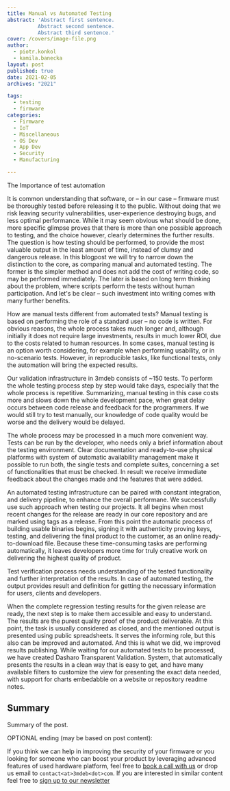 ```yaml
---
title: Manual vs Automated Testing
abstract: 'Abstract first sentence.
          Abstract second sentence.
          Abstract third sentence.'
cover: /covers/image-file.png
author:
  - piotr.konkol
  - kamila.banecka
layout: post
published: true
date: 2021-02-05
archives: "2021"

tags:
  - testing
  - firmware
categories:
  - Firmware
  - IoT
  - Miscellaneous
  - OS Dev
  - App Dev
  - Security
  - Manufacturing

---
```


The Importance of test automation

It is common understanding that software, or – in our case – firmware must be
thoroughly tested before releasing it to the public. Without doing that we risk
leaving security vulnerabilities, user-experience destroying bugs, and less
optimal performance. While it may seem obvious what should be done, more
specific glimpse proves that there is more than one possible approach to
testing, and the choice however, clearly determines the further results. The
question is how testing should be performed, to provide the most valuable output
in the least amount of time, instead of clumsy and dangerous release. In this
blogpost we will try to narrow down the distinction to the core, as comparing
manual and automated testing. The former is the simpler method and does not add
the cost of writing code, so may be performed immediately. The later is based on
long term thinking about the problem, where scripts perform the tests without
human participation. And let's be clear – such investment into writing comes
with many further benefits.

How are manual tests different from automated tests? Manual testing is based on
performing the role of a standard user – no code is written. For obvious reasons,
the whole process takes much longer and, although initially it does not require
large investments, results in much lower ROI, due to the costs related to human
resources. In some cases, manual testing is an option worth considering, for
example when performing usability, or in no-scenario tests. However, in
reproducible tasks, like functional tests, only the automation will bring the
expected results.

Our validation infrastructure in 3mdeb consists of ~150 tests. To perform the
whole testing process step by step would take days, especially that the whole
process is repetitive. Summarizing, manual testing in this case costs more and
slows down the whole development pace, when great delay occurs between code
release and feedback for the programmers. If we would still try to test
manually, our knowledge of code quality would be worse and the delivery would be
delayed.

The whole process may be processed in a much more convenient way. Tests can be
run by the developer, who needs only a brief information about the testing
environment. Clear documentation and ready-to-use physical platforms with system
of automatic availability management make it possible to run both, the single
tests and complete suites, concerning a set of functionalities that must be
checked. In result we receive immediate feedback about the changes made and the
features that were added.

An automated testing infrastructure can be paired with constant integration, and
delivery pipeline, to enhance the overall performane. We successfully use such
approach when testing our projects. It all begins when most recent changes for
the release are ready in our core repository and are marked using tags as a
release. From this point the automatic process of building usable binaries
begins, signing it with authenticity proving keys, testing, and delivering the
final product to the customer, as an online ready-to-download file. Because
these time-consuming tasks are performing automatically, it leaves developers
more time for truly creative work on delivering the highest quality of product.

Test verification process needs understanding of the tested functionality and
further interpretation of the results. In case of automated testing, the output
provides result and definition for getting the necessary information for users,
clients and developers.

When the complete regression testing results for the given release are ready,
the next step is to make them accessible and easy to understand. The results are
the purest quality proof of the product deliverable. At this point, the task is
usually considered as closed, and the mentioned output is presented using public
spreadsheets. It serves the informing role, but this also can be improved and
automated. And this is what we did, we improved results publishing. While
waiting for our automated tests to be processed, we have created Dasharo
Transparent Validation. System, that automatically presents the results in a
clean way that is easy to get, and have many available filters to customize the
view for presenting the exact data needed, with support for charts embedabble on
a website or repository readme notes.

## Summary

Summary of the post.

OPTIONAL ending (may be based on post content):

If you think we can help in improving the security of your firmware or you
looking for someone who can boost your product by leveraging advanced features
of used hardware platform, feel free to [book a call with us](https://calendly.com/3mdeb/consulting-remote-meeting)
or drop us email to `contact<at>3mdeb<dot>com`. If you are interested in similar
content feel free to [sign up to our newsletter](http://eepurl.com/doF8GX)
